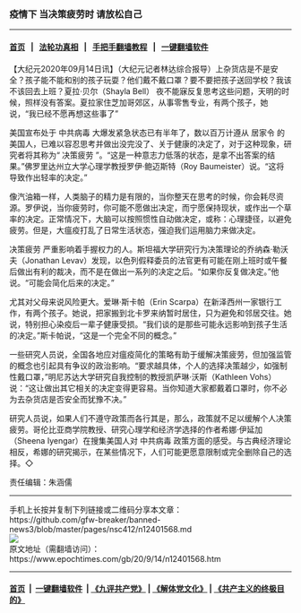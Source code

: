 ### 疫情下 当决策疲劳时 请放松自己
------------------------

#### [首页](https://github.com/gfw-breaker/banned-news3/blob/master/README.md) &nbsp;&nbsp;|&nbsp;&nbsp; [法轮功真相](https://github.com/begood0513/basic/blob/master/README.md)  &nbsp;&nbsp;|&nbsp;&nbsp; [手把手翻墙教程](https://github.com/gfw-breaker/guides/wiki)  &nbsp;&nbsp;|&nbsp;&nbsp; [一键翻墙软件](https://github.com/gfw-breaker/nogfw/blob/master/README.md)  



<div><p>
 【大纪元2020年09月14日讯】（大纪元记者林达综合报导）上杂货店是不是安全？孩子能不能和别的孩子玩耍？他们戴不戴口罩？要不要把孩子送回学校？我该不该回去上班？夏拉‧贝尔（Shayla Bell） 夜不能寐反复思考这些问题，天明的时候，照样没有答案。夏拉家住芝加哥郊区，从事零售专业，有两个孩子，她说，“我已经不愿再想这些事了”
</p>
<p>
 美国宣布处于
 <ok href="https://www.epochtimes.com/gb/tag/%E4%B8%AD%E5%85%B1%E7%97%85%E6%AF%92.html">
  中共病毒
 </ok>
 大爆发紧急状态已有半年了，数以百万计遵从
 <ok href="https://www.epochtimes.com/gb/tag/%E5%B1%85%E5%AE%B6%E4%BB%A4.html">
  居家令
 </ok>
 的美国人，已难以容忍思考并做出没完没了、关于健康的决定了，对于这种现象，研究者将其称为“
 <ok href="https://www.epochtimes.com/gb/tag/%E5%86%B3%E7%AD%96%E7%96%B2%E5%8A%B3.html">
  决策疲劳
 </ok>
 ”。“这是一种意志力低落的状态，是拿不出答案的结果。”佛罗里达州立大学心理学教授罗伊‧鲍迈斯特（Roy Baumeister）说。“这将导致作出轻率的决定。”
</p>
<p>
 像汽油箱一样，人类脑子的精力是有限的，当你整天在思考的时候，你会耗尽资源。罗伊说，当你疲劳时，你可能不愿做出决定，而宁愿保持现状，或作出一个草率的决定。正常情况下，大脑可以按照惯性自动做决定，或称：心理捷径，以避免疲劳。但是，大瘟疫打乱了日常生活状态，强迫我们运用脑力来做决定。
</p>
<p>
 <ok href="https://www.epochtimes.com/gb/tag/%E5%86%B3%E7%AD%96%E7%96%B2%E5%8A%B3.html">
  决策疲劳
 </ok>
 严重影响着手握权力的人。斯坦福大学研究行为决策理论的乔纳森‧勒沃夫（Jonathan Levav）发现，以色列假释委员的法官更有可能在刚上班时或午餐后做出有利的裁决，而不是在做出一系列的决定之后。“如果你反复做决定。”他说。“可能会简化后来的决定。”
</p>
<p>
 尤其对父母来说风险更大。爱琳‧斯卡帕（Erin Scarpa）在新泽西州一家银行工作，有两个孩子。她说，把家搬到北卡罗来纳暂时居住，只为避免和邻居交往。她说，特别担心染疫后一辈子健康受损。“我们谈的是那些可能永远影响到孩子生活的决定。”斯卡帕说，“这是一个完全不同的概念。”
</p>
<p>
 一些研究人员说，全国各地应对瘟疫简化的策略有助于缓解决策疲劳，但加强监管的概念也引起具有争议的政治影响。“要求越具体，个人的选择决策越少，如强制性戴口罩，”明尼苏达大学研究自我控制的教授凯萨琳‧沃斯（Kathleen Vohs）说：“这让做出其它相关的决定变得更容易。当你知道大家都戴着口罩时，你不必为去杂货店是否安全而犹豫不决。”
</p>
<p>
 研究人员说，如果人们不遵守政策而各行其是，那么，政策就不足以缓解个人决策疲劳。哥伦比亚商学院教授、研究心理学和经济学选择的作者希娜‧伊延加（Sheena Iyengar）在搜集美国人对
 <ok href="https://www.epochtimes.com/gb/tag/%E4%B8%AD%E5%85%B1%E7%97%85%E6%AF%92.html">
  中共病毒
 </ok>
 政策方面的感受。与古典经济理论相反，希娜的研究揭示，在某些情况下，人们可能更愿意限制或完全删除自己的选择。◇
</p>
<p>
 责任编辑：朱涵儒
</p>
</div>
<hr/>
手机上长按并复制下列链接或二维码分享本文章：<br/>
https://github.com/gfw-breaker/banned-news3/blob/master/pages/nsc412/n12401568.md <br/>
<a href='https://github.com/gfw-breaker/banned-news3/blob/master/pages/nsc412/n12401568.md'><img src='https://github.com/gfw-breaker/banned-news3/blob/master/pages/nsc412/n12401568.md.png'/></a> <br/>
原文地址（需翻墙访问）：https://www.epochtimes.com/gb/20/9/14/n12401568.htm


------------------------
#### [首页](https://github.com/gfw-breaker/banned-news3/blob/master/README.md) &nbsp;|&nbsp; [一键翻墙软件](https://github.com/gfw-breaker/nogfw/blob/master/README.md) &nbsp;| [《九评共产党》](https://github.com/gfw-breaker/9ping.md/blob/master/README.md#九评之一评共产党是什么) | [《解体党文化》](https://github.com/gfw-breaker/jtdwh.md/blob/master/README.md) | [《共产主义的终极目的》](https://github.com/gfw-breaker/gczydzjmd.md/blob/master/README.md)


<img src='http://gfw-breaker.win/banned-news3/pages/nsc412/n12401568.md' width='0px' height='0px'/>